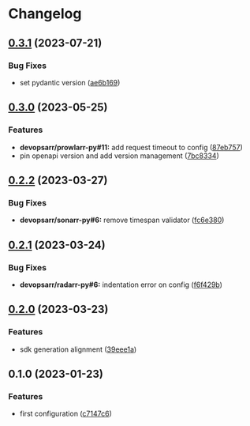 # Changelog

## [0.3.1](https://github.com/devopsarr/radarr-py/compare/v0.3.0...v0.3.1) (2023-07-21)


### Bug Fixes

* set pydantic version ([ae6b169](https://github.com/devopsarr/radarr-py/commit/ae6b16951890149b0d51c090b8283422361df0b1))

## [0.3.0](https://github.com/devopsarr/radarr-py/compare/v0.2.2...v0.3.0) (2023-05-25)


### Features

* **devopsarr/prowlarr-py#11:** add request timeout to config ([87eb757](https://github.com/devopsarr/radarr-py/commit/87eb757431ac1ef56ceca2d78c43480e4c27f97a))
* pin openapi version and add version management ([7bc8334](https://github.com/devopsarr/radarr-py/commit/7bc8334a6094ed411955dd394bd64cbd35927f3f))

## [0.2.2](https://github.com/devopsarr/radarr-py/compare/v0.2.1...v0.2.2) (2023-03-27)


### Bug Fixes

* **devopsarr/sonarr-py#6:** remove timespan validator ([fc6e380](https://github.com/devopsarr/radarr-py/commit/fc6e38092dcdef926dfee7606212d7f5cea2e3cc))

## [0.2.1](https://github.com/devopsarr/radarr-py/compare/v0.2.0...v0.2.1) (2023-03-24)


### Bug Fixes

* **devopsarr/radarr-py#6:** indentation error on config ([f6f429b](https://github.com/devopsarr/radarr-py/commit/f6f429bbeeec287dca65ed3fb32da03ce10f16ab))

## [0.2.0](https://github.com/devopsarr/radarr-py/compare/v0.1.0...v0.2.0) (2023-03-23)


### Features

* sdk generation alignment ([39eee1a](https://github.com/devopsarr/radarr-py/commit/39eee1a9cb2e3135abd10050ad1e5e41a4a9e229))

## 0.1.0 (2023-01-23)


### Features

* first configuration ([c7147c6](https://github.com/devopsarr/radarr-py/commit/c7147c6c92d77b770b4f6d2b716f4d4bf579780d))
